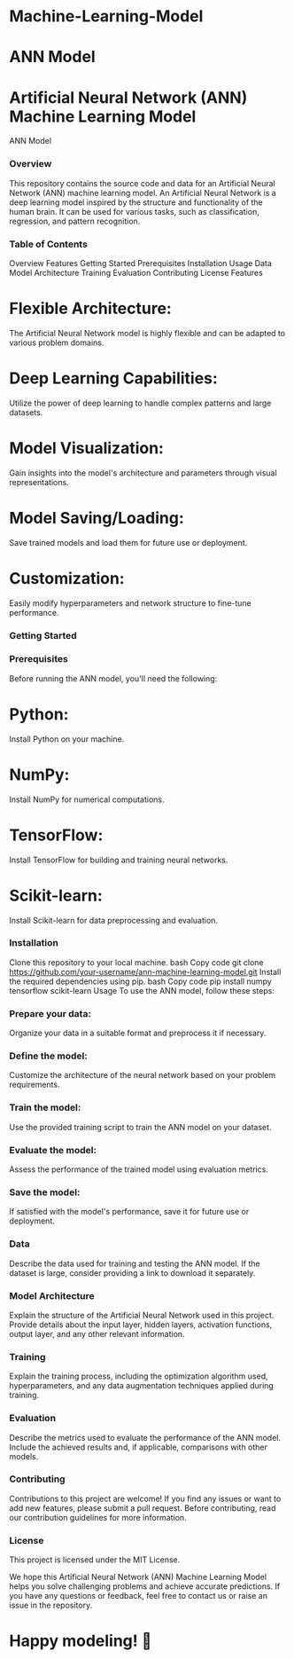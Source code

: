 # Machine-Learning-Model
# ANN Model

# Artificial Neural Network (ANN) Machine Learning Model
ANN Model

### Overview
This repository contains the source code and data for an Artificial Neural Network (ANN) machine learning model. An Artificial Neural Network is a deep learning model inspired by the structure and functionality of the human brain. It can be used for various tasks, such as classification, regression, and pattern recognition.

### Table of Contents
Overview
Features
Getting Started
Prerequisites
Installation
Usage
Data
Model Architecture
Training
Evaluation
Contributing
License
Features
# Flexible Architecture: 
The Artificial Neural Network model is highly flexible and can be adapted to various problem domains.

# Deep Learning Capabilities: 
Utilize the power of deep learning to handle complex patterns and large datasets.

# Model Visualization:
Gain insights into the model's architecture and parameters through visual representations.

# Model Saving/Loading:
Save trained models and load them for future use or deployment.

# Customization: 
Easily modify hyperparameters and network structure to fine-tune performance.

### Getting Started
### Prerequisites
Before running the ANN model, you'll need the following:

# Python:
Install Python on your machine.

# NumPy: 
Install NumPy for numerical computations.

# TensorFlow:
Install TensorFlow for building and training neural networks.

# Scikit-learn: 
Install Scikit-learn for data preprocessing and evaluation.

### Installation
Clone this repository to your local machine.
bash
Copy code
git clone https://github.com/your-username/ann-machine-learning-model.git
Install the required dependencies using pip.
bash
Copy code
pip install numpy tensorflow scikit-learn
Usage
To use the ANN model, follow these steps:

### Prepare your data:
Organize your data in a suitable format and preprocess it if necessary.

### Define the model: 
Customize the architecture of the neural network based on your problem requirements.

### Train the model:
Use the provided training script to train the ANN model on your dataset.

### Evaluate the model: 
Assess the performance of the trained model using evaluation metrics.

### Save the model:
If satisfied with the model's performance, save it for future use or deployment.

### Data
Describe the data used for training and testing the ANN model. If the dataset is large, consider providing a link to download it separately.

### Model Architecture
Explain the structure of the Artificial Neural Network used in this project. Provide details about the input layer, hidden layers, activation functions, output layer, and any other relevant information.

### Training
Explain the training process, including the optimization algorithm used, hyperparameters, and any data augmentation techniques applied during training.

### Evaluation
Describe the metrics used to evaluate the performance of the ANN model. Include the achieved results and, if applicable, comparisons with other models.

### Contributing
Contributions to this project are welcome! If you find any issues or want to add new features, please submit a pull request. Before contributing, read our contribution guidelines for more information.

### License
This project is licensed under the MIT License.

We hope this Artificial Neural Network (ANN) Machine Learning Model helps you solve challenging problems and achieve accurate predictions. If you have any questions or feedback, feel free to contact us or raise an issue in the repository.

# Happy modeling! 🧠
